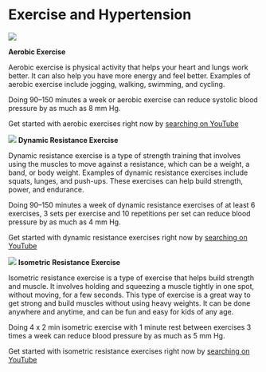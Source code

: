 <!-- import CarbTable from '../the-basics/CarbTable.js'
import AdaCopyright from './AdaCopyright.js'
import CaloriesImage from './calories_on_the_new_nutrition_facts_label.png';
import carbCounting01 from './carb-counting01.jpg';
import carbCounting02 from './carb-counting02.jpg'; -->

# Exercise and Hypertension

![](https://images.emedicinehealth.com/images/slideshow/top-10-fitness-facts-s1-photo-of-group-exercise-in-gym.jpg)

**Aerobic Exercise**

Aerobic exercise is physical activity that helps your heart and lungs work better. It can also help you have more energy and feel better. Examples of aerobic exercise include jogging, walking, swimming, and cycling.

Doing 90–150 minutes a week or aerobic exercise can reduce systolic blood pressure by as much as 8 mm Hg.

Get started with aerobic exercises right now by [searching on YouTube](https://www.youtube.com/results?search_query=aerobic+exercise)

![](https://hips.hearstapps.com/hmg-prod.s3.amazonaws.com/images/bodyweight-squats-1627396495.jpg?crop=0.503xw:1.00xh;0.283xw,0&resize=640:*)
**Dynamic Resistance Exercise**

Dynamic resistance exercise is a type of strength training that involves using the muscles to move against a resistance, which can be a weight, a band, or body weight. Examples of dynamic resistance exercises include squats, lunges, and push-ups. These exercises can help build strength, power, and endurance.

Doing 90–150 minutes a week of dynamic resistance exercises of at least 6 exercises, 3 sets per exercise and 10 repetitions per set can reduce blood pressure by as much as 4 mm Hg.

Get started with dynamic resistance exercises right now by [searching on YouTube](https://www.youtube.com/results?search_query=dynamic+resistance+exercise)

![](https://marvel-b1-cdn.bc0a.com/f00000000229348/www.silversneakers.com/wp-content/uploads/2019/08/SSBlog_PlankVariation_700x525.jpg)
**Isometric Resistance Exercise**

Isometric resistance exercise is a type of exercise that helps build strength and muscle. It involves holding and squeezing a muscle tightly in one spot, without moving, for a few seconds. This type of exercise is a great way to get strong and build muscles without using heavy weights. It can be done anywhere and anytime, and can be fun and easy for kids of any age.

Doing 4 x 2 min isometric exercise with 1 minute rest between exercises 3 times a week can reduce blood pressure by as much as 5 mm Hg.

Get started with isometric resistance exercises right now by [searching on YouTube](https://www.youtube.com/results?search_query=isometric+resistance+exercise)